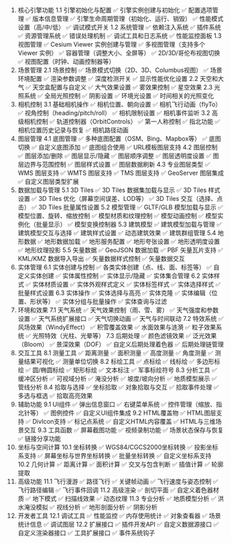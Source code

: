 1. 核心引擎功能
1.1 引擎初始化与配置
✅ 引擎实例创建与初始化
✅ 配置选项管理
✅ 版本信息管理
✅ 引擎生命周期管理（初始化、运行、销毁）
✅ 性能模式设置（高/中/低）
✅ 调试模式开关
1.2 系统管理
✅ 依赖注入系统
✅ 插件系统
✅ 资源管理系统
✅ 错误处理机制
✅ 调试工具和日志系统
✅ 性能监控面板
1.3 视图管理
✅ Cesium Viewer 实例创建与管理
✅ 多视图管理（支持多个 Viewer 实例）
✅ 容器管理（调整大小、全屏等）
✅ 2D/3D/哥伦布视图切换
✅ 视图配置（时钟、动画控制器等）
2. 场景管理
2.1 场景控制
✅ 场景模式切换（2D、3D、Columbus视图）
✅ 场景环境配置
✅ 渲染参数调整
✅ 深度检测开关
✅ 显示性能优化设置
2.2 天空和大气
✅ 天空盒配置与自定义
✅ 大气效果设置
✅ 雾效果控制
✅ 星空效果
2.3 光照系统
✅ 全局光照控制
✅ 阴影设置
✅ 环境光设置
✅ 时间相关的光照变化
3. 相机控制
3.1 基础相机操作
✅ 相机位置、朝向设置
✅ 相机飞行动画（flyTo）
✅ 视角控制（heading/pitch/roll）
✅ 相机限制设置
✅ 相机事件监听
3.2 高级相机控制
✅ 轨道控制器（OrbitControls）
✅ 第一人称控制
✅ 指北功能
✅ 相机位置历史记录与恢复
✅ 相机路径动画
4. 图层管理
4.1 底图管理
✅ 多种底图配置（OSM、Bing、Mapbox等）
✅ 底图切换
✅ 自定义底图添加
✅ 底图组合使用
✅ URL模板图层支持
4.2 图层控制
✅ 图层添加/删除
✅ 图层显示/隐藏
✅ 图层顺序调整
✅ 图层透明度设置
✅ 图层边界与范围控制
✅ 图层样式设置
✅ 图层数据刷新
4.3 专业图层类型
✅ WMS 图层支持
✅ WMTS 图层支持
✅ TMS 图层支持
✅ GeoServer 图层集成
✅ 自定义图层类型扩展
5. 数据加载与管理
5.1 3D Tiles
✅ 3D Tiles 数据集加载与显示
✅ 3D Tiles 样式设置
✅ 3D Tiles 优化（屏幕空间误差、LOD等）
✅ 3D Tiles 交互（选择、点击）
✅ 3D Tiles 批量属性设置
5.2 模型管理
✅ GLTF/GLB 模型加载与显示
✅ 模型位置、旋转、缩放控制
✅ 模型材质和纹理控制
✅ 模型动画控制
✅ 模型实例化（批量显示）
✅ 模型变换控制器
5.3 建筑模型
✅ 建筑模型加载与管理
✅ 建筑模型交互与选择
✅ 建筑样式设置
✅ 动态建筑效果
✅ 建筑群组管理
5.4 地形数据
✅ 地形数据加载
✅ 地形服务配置
✅ 地形夸张设置
✅ 地形透明度设置
✅ 地形纹理投影
5.5 矢量数据
✅ GeoJSON 数据加载
✅ PBF 矢量瓦片支持
✅ KML/KMZ 数据导入导出
✅ 矢量数据样式控制
✅ 矢量数据交互
6. 实体管理
6.1 实体创建与控制
✅ 各类实体创建（点、线、面、标签等）
✅ 自定义实体创建
✅ 实体属性控制
✅ 实体显示/隐藏
✅ 实体集合管理
6.2 实体样式
✅ 实体材质设置
✅ 实体外观样式定义
✅ 实体标签样式
✅ 实体选择样式
✅ 批量样式设置
6.3 实体操作
✅ 实体选择与高亮
✅ 实体克隆
✅ 实体编辑（位置、形状等）
✅ 实体分组与批量操作
✅ 实体查询与过滤
7. 环境和效果
7.1 天气系统
✅ 天气效果控制（雨、雪、雾）
✅ 天气强度和参数设置
✅ 天气系统扩展接口
✅ 天气切换动画
✅ 天气与时间联动
7.2 特效系统
✅ 风场效果（WindyEffect）
✅ 积雪覆盖效果
✅ 水面效果与涟漪
✅ 粒子效果系统
✅ 光照特效（光柱、光晕等）
7.3 后期处理
✅ 颜色滤镜效果
✅ 泛光效果（Bloom）
✅ 景深效果（DOF）
✅ 自定义后期处理着色器
✅ 后期处理链管理
8. 交互工具
8.1 测量工具
✅ 距离测量
✅ 面积测量
✅ 高度测量
✅ 角度测量
✅ 测量结果可视化
✅ 测量单位切换
8.2 标绘工具
✅ 点标绘
✅ 线标绘
✅ 多边形标绘
✅ 圆/椭圆标绘
✅ 矩形标绘
✅ 文本标注
✅ 军事标绘符号
8.3 分析工具
✅ 缓冲区分析
✅ 可视域分析
✅ 淹没分析
✅ 坡度/坡向分析
✅ 地质模型展示
✅ 管线分析
8.4 拾取与选择
✅ 坐标拾取
✅ 对象拾取与交互
✅ 拾取事件处理
✅ 多选与框选
✅ 拾取高亮效果
9. 辅助功能
9.1 UI组件
✅ 弹出信息窗口
✅ 右键菜单系统
✅ 控件管理（缩放、指北针等）
✅ 图例控件
✅ 自定义UI组件集成
9.2 HTML覆盖物
✅ HTML图层支持
✅ DivIcon支持
✅ 标记点系统
✅ 自定义HTML内容覆盖
✅ HTML与三维场景交互
9.3 工具函数
✅ 屏幕截图功能
✅ 视频录制功能
✅ 场景状态保存与恢复
✅ 链接分享功能
10. 坐标与空间计算
10.1 坐标转换
✅ WGS84/CGCS2000坐标转换
✅ 投影坐标系支持
✅ 屏幕坐标与世界坐标转换
✅ 批量坐标转换
✅ 自定义坐标系支持
10.2 几何计算
✅ 距离计算
✅ 面积计算
✅ 交叉与包含判断
✅ 插值计算
✅ 轮廓提取
11. 高级功能
11.1 飞行漫游
✅ 路径飞行
✅ 关键帧动画
✅ 飞行速度与姿态控制
✅ 飞行路径编辑
✅ 飞行事件回调
11.2 高级渲染
✅ 剖切平面
✅ 自定义着色器材质
✅ 地下模式
✅ 扫描线效果
✅ 动态纹理
11.3 专业分析
✅ 地质模型分析
✅ 洪水淹没模拟
✅ 视线分析
✅ 地形剖面分析
✅ 阴影分析
12. 开发者工具
12.1 调试工具
✅ 性能监控
✅ 内存使用统计
✅ 对象查看器
✅ 场景统计信息
✅ 调试图层
12.2 扩展接口
✅ 插件开发API
✅ 自定义数据源接口
✅ 自定义渲染器接口
✅ 工具扩展接口
✅ 事件系统钩子